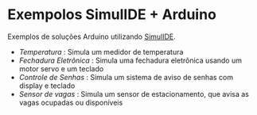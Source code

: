 # Exempolos SimulIDE + Arduino
Exemplos de soluções Arduino utilizando [SimulIDE](https://www.simulide.com/p/downloads.html).

- _Temperatura_ : Simula um medidor de temperatura
- _Fechadura Eletrônica_ : Simula uma fechadura eletrônica usando um motor servo e um teclado
- _Controle de Senhas_ : Simula um sistema de aviso de senhas com display e teclado
- _Sensor de vagas_ : Simula um sensor de estacionamento, que avisa as vagas ocupadas ou disponíveis


